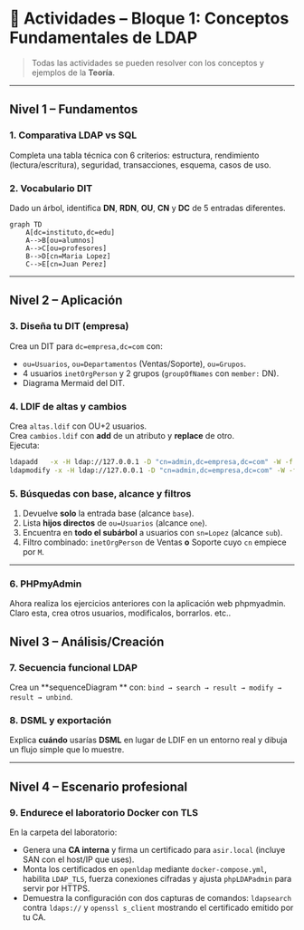 # 🔧 Actividades – Bloque 1: Conceptos Fundamentales de LDAP

> Todas las actividades se pueden resolver con los conceptos y ejemplos de la **Teoría**.

---

## Nivel 1 – Fundamentos

### 1. Comparativa LDAP vs SQL
Completa una tabla técnica con 6 criterios: estructura, rendimiento (lectura/escritura), seguridad, transacciones, esquema, casos de uso.

### 2. Vocabulario DIT
Dado un árbol, identifica **DN**, **RDN**, **OU**, **CN** y **DC** de 5 entradas diferentes.

```mermaid
graph TD
    A[dc=instituto,dc=edu]
    A-->B[ou=alumnos]
    A-->C[ou=profesores]
    B-->D[cn=Maria Lopez]
    C-->E[cn=Juan Perez]
```

---

## Nivel 2 – Aplicación

### 3. Diseña tu DIT (empresa)

Crea un DIT para `dc=empresa,dc=com` con:

- `ou=Usuarios`, `ou=Departamentos` (Ventas/Soporte), `ou=Grupos`.
- 4 usuarios `inetOrgPerson` y 2 grupos (`groupOfNames` con `member:` DN).
- Diagrama Mermaid del DIT.

### 4. LDIF de altas y cambios
Crea `altas.ldif` con OU+2 usuarios.  
Crea `cambios.ldif` con **add** de un atributo y **replace** de otro.  
Ejecuta:
```bash
ldapadd   -x -H ldap://127.0.0.1 -D "cn=admin,dc=empresa,dc=com" -W -f altas.ldif
ldapmodify -x -H ldap://127.0.0.1 -D "cn=admin,dc=empresa,dc=com" -W -f cambios.ldif
```

### 5. Búsquedas con base, alcance y filtros

1) Devuelve **solo** la entrada base (alcance `base`).  
2) Lista **hijos directos** de `ou=Usuarios` (alcance `one`).  
3) Encuentra en **todo el subárbol** a usuarios con `sn=Lopez` (alcance `sub`).  
4) Filtro combinado: `inetOrgPerson` de Ventas **o** Soporte cuyo `cn` empiece por `M`.

---

### 6. PHPmyAdmin

Ahora realiza los ejercicios anteriores con la aplicación web phpmyadmin. Claro esta, crea otros usuarios, modificalos, borrarlos. etc..

## Nivel 3 – Análisis/Creación

### 7. Secuencia funcional LDAP
Crea un **sequenceDiagram ** con: `bind → search → result → modify → result → unbind`.

### 8. DSML y exportación
Explica **cuándo** usarías **DSML** en lugar de LDIF en un entorno real y dibuja un flujo simple  que lo muestre.

---

## Nivel 4 – Escenario profesional

### 9. Endurece el laboratorio Docker con TLS
En la carpeta del laboratorio:
- Genera una **CA interna** y firma un certificado para `asir.local` (incluye SAN con el host/IP que uses).
- Monta los certificados en `openldap` mediante `docker-compose.yml`, habilita `LDAP_TLS`, fuerza conexiones cifradas y ajusta `phpLDAPadmin` para servir por HTTPS.
- Demuestra la configuración con dos capturas de comandos: `ldapsearch` contra `ldaps://` y `openssl s_client` mostrando el certificado emitido por tu CA.
